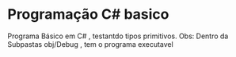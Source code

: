 # Programação C# basico
 Programa Básico em C# , testantdo tipos primitivos. 
 Obs: Dentro da Subpastas obj/Debug , tem o programa executavel
